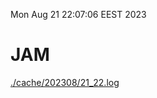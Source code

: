 Mon Aug 21 22:07:06 EEST 2023
# JAM
<a href='./cache/202308/21_22.log'>./cache/202308/21_22.log</a>
